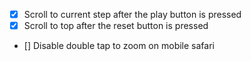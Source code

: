 - [x] Scroll to current step after the play button is pressed
- [x] Scroll to top after the reset button is pressed
- [] Disable double tap to zoom on mobile safari
